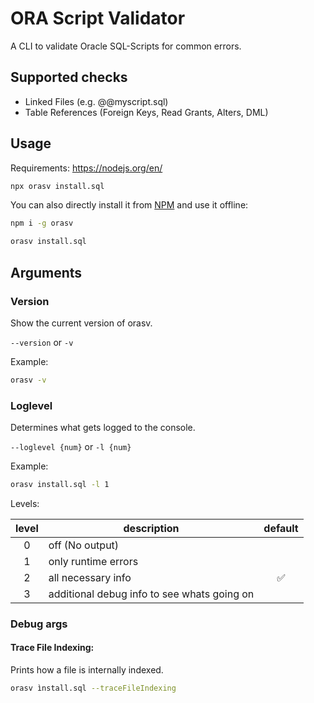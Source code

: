 # ORA Script Validator

A CLI to validate Oracle SQL-Scripts for common errors.

## Supported checks

- Linked Files (e.g. @@myscript.sql)
- Table References (Foreign Keys, Read Grants, Alters, DML)

## Usage

Requirements: https://nodejs.org/en/

```sh
npx orasv install.sql
```

You can also directly install it from [NPM](https://www.npmjs.com/package/orasv) and use it offline:

```sh
npm i -g orasv

orasv install.sql
```

## Arguments

### Version

Show the current version of orasv.

`--version` or `-v`

Example:

```sh
orasv -v
```

### Loglevel

Determines what gets logged to the console.

`--loglevel {num}` or `-l {num}`

Example:

```sh
orasv install.sql -l 1
```

Levels:

| level | description                                 | default |
| :---: | ------------------------------------------- | :-----: |
|   0   | off (No output)                             |         |
|   1   | only runtime errors                         |         |
|   2   | all necessary info                          |   ✅    |
|   3   | additional debug info to see whats going on |         |

### Debug args

#### Trace File Indexing:

Prints how a file is internally indexed.

```sh
orasv ìnstall.sql --traceFileIndexing
```
